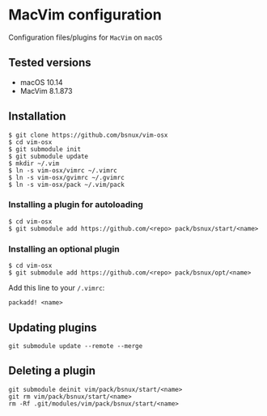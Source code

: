 # MacVim configuration

Configuration files/plugins for `MacVim` on `macOS`

## Tested versions

* macOS 10.14
* MacVim 8.1.873

## Installation

```
$ git clone https://github.com/bsnux/vim-osx
$ cd vim-osx
$ git submodule init
$ git submodule update
$ mkdir ~/.vim
$ ln -s vim-osx/vimrc ~/.vimrc
$ ln -s vim-osx/gvimrc ~/.gvimrc
$ ln -s vim-osx/pack ~/.vim/pack
```

### Installing a plugin for autoloading

```
$ cd vim-osx
$ git submodule add https://github.com/<repo> pack/bsnux/start/<name>
```

### Installing an optional plugin

```
$ cd vim-osx
$ git submodule add https://github.com/<repo> pack/bsnux/opt/<name>
```

Add this line to your `/.vimrc`:

```
packadd! <name>
```

## Updating plugins

```
git submodule update --remote --merge
```

## Deleting a plugin

```
git submodule deinit vim/pack/bsnux/start/<name>
git rm vim/pack/bsnux/start/<name>
rm -Rf .git/modules/vim/pack/bsnux/start/<name>
```
